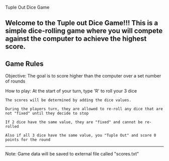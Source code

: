 Tuple Out Dice Game

Welcome to the Tuple out Dice Game!!!
This is a simple dice-rolling game where you will compete against the computer
to achieve the highest score.
------------------------------------------------------------------------------


Game Rules
------------------------------------------------------------------------------
Objective:
    The goal is to score higher than the computer over a set number of rounds

How to play:
    At the start of your turn, type 'R' to roll your 3 dice

    The scores will be determined by adding the dice values.

    During the players turn, they are allowed to re-roll any dice that are not "fixed" until they decide to stop

    If 2 dice have the same value, they are "fixed" and cannot be re-rolled

    Also if all 3 dice have the same value, you "Tuple Out" and score 0 points for the round

------------------------------------------------------------------------------

Note: Game data will be saved to external file called "scores.txt"
